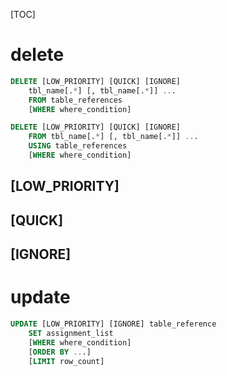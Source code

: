 [TOC]

# delete

```sql
DELETE [LOW_PRIORITY] [QUICK] [IGNORE]
    tbl_name[.*] [, tbl_name[.*]] ...
    FROM table_references
    [WHERE where_condition]

DELETE [LOW_PRIORITY] [QUICK] [IGNORE]
    FROM tbl_name[.*] [, tbl_name[.*]] ...
    USING table_references
    [WHERE where_condition]
```
## [LOW_PRIORITY]
## [QUICK]
## [IGNORE]

# update
```sql
UPDATE [LOW_PRIORITY] [IGNORE] table_reference
    SET assignment_list
    [WHERE where_condition]
    [ORDER BY ...]
    [LIMIT row_count]
```